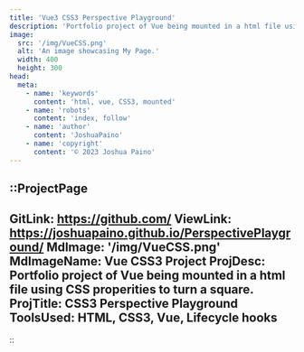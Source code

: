 ```yaml
---
title: 'Vue3 CSS3 Perspective Playground'
description: 'Portfolio project of Vue being mounted in a html file using CSS properities to turn a square.'
image:
  src: '/img/VueCSS.png'
  alt: 'An image showcasing My Page.'
  width: 400
  height: 300
head:
  meta:
    - name: 'keywords'
      content: 'html, vue, CSS3, mounted'
    - name: 'robots'
      content: 'index, follow'
    - name: 'author'
      content: 'JoshuaPaino'
    - name: 'copyright'
      content: '© 2023 Joshua Paino'
---
```


::ProjectPage
---
GitLink: https://github.com/
ViewLink: https://joshuapaino.github.io/PerspectivePlayground/
MdImage: '/img/VueCSS.png'
MdImageName: Vue CSS3 Project
ProjDesc: Portfolio project of Vue being mounted in a html file using CSS properities to turn a square.
ProjTitle: CSS3 Perspective Playground
ToolsUsed: HTML, CSS3, Vue, Lifecycle hooks
---

::
